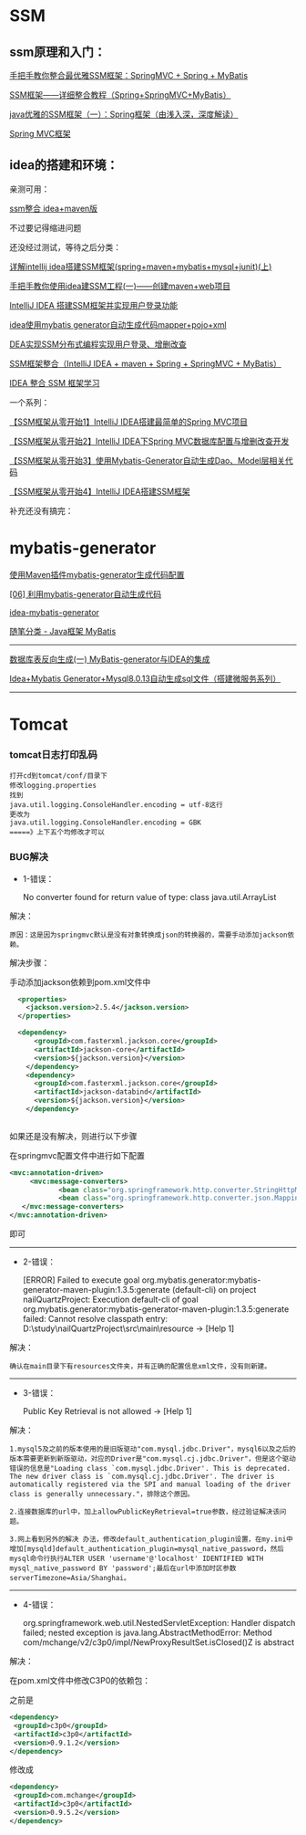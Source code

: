 # SSM

## ssm原理和入门：
 
[手把手教你整合最优雅SSM框架：SpringMVC + Spring + MyBatis](https://blog.csdn.net/qq598535550/article/details/51703190)
 
[SSM框架——详细整合教程（Spring+SpringMVC+MyBatis）](https://www.cnblogs.com/zyw-205520/p/4771253.html)

[java优雅的SSM框架（一）：Spring框架（由浅入深，深度解读）](https://baijiahao.baidu.com/s?id=1623472794079496219&wfr=spider&for=pc)

[Spring MVC框架](https://www.cnblogs.com/jxtx92/p/8022154.html)

## idea的搭建和环境：

亲测可用：

[ssm整合 idea+maven版](https://www.cnblogs.com/lflying/p/10997473.html)
 
 不过要记得缩进问题
 
还没经过测试，等待之后分类：

 [详解intellij idea搭建SSM框架(spring+maven+mybatis+mysql+junit)(上)](https://www.cnblogs.com/toutou/p/ssm_spring.html)
 
 [手把手教你使用idea建SSM工程(一)——创建maven+web项目](https://blog.csdn.net/daxia_2016/article/details/81265282)
 
 [IntelliJ IDEA 搭建SSM框架并实现用户登录功能](https://www.javazhiyin.com/40095.html)
 
 [idea使用mybatis generator自动生成代码mapper+pojo+xml](https://blog.csdn.net/i168wintop/article/details/94972991)
 
 [DEA实现SSM分布式编程实现用户登录、增删改查](https://blog.csdn.net/Franks_Wan/article/details/94432149)
  
 [SSM框架整合（IntelliJ IDEA + maven + Spring + SpringMVC + MyBatis）](https://blog.csdn.net/GallenZhang/article/details/51932152)
 
 [IDEA 整合 SSM 框架学习](https://www.cnblogs.com/wmyskxz/p/8916365.html)
 
 一个系列：
 
 [【SSM框架从零开始1】IntelliJ IDEA搭建最简单的Spring MVC项目](https://www.jianshu.com/p/23e58ca14f1c)
 
 [【SSM框架从零开始2】IntelliJ IDEA下Spring MVC数据库配置与增删改查开发](https://www.jianshu.com/p/61d16f8ad23a)
 
 [【SSM框架从零开始3】使用Mybatis-Generator自动生成Dao、Model层相关代码](https://www.jianshu.com/p/ad8fb997e4c8)
 
 [【SSM框架从零开始4】IntelliJ IDEA搭建SSM框架](https://www.jianshu.com/p/c01f0f499715?utm_campaign=haruki&utm_content=note&utm_medium=reader_share&utm_source=weixin)
 
 补充还没有搞完：
 
 # mybatis-generator
 
 [使用Maven插件mybatis-generator生成代码配置](https://www.jianshu.com/p/310c299846fc)
 
 [[06] 利用mybatis-generator自动生成代码](https://www.cnblogs.com/deng-cc/p/9340748.html)
 
 [idea-mybatis-generator](http://plugins.jetbrains.com/plugin/10196-idea-mybatis-generator)
 
 [随笔分类 - Java框架 MyBatis](https://www.cnblogs.com/deng-cc/category/1256755.html)
 
 ----
 [数据库表反向生成(一) MyBatis-generator与IDEA的集成](https://www.cnblogs.com/kangoroo/p/7495873.html)
 
 [Idea+Mybatis Generator+Mysql8.0.13自动生成sql文件（搭建微服务系列）](https://blog.csdn.net/duck0730/article/details/83790228)
 
 ----
 
 # Tomcat 
 
 ### tomcat日志打印乱码 
    打开cd到tomcat/conf/目录下
    修改logging.properties
    找到
    java.util.logging.ConsoleHandler.encoding = utf-8这行
    更改为
    java.util.logging.ConsoleHandler.encoding = GBK
    =====》上下五个均修改才可以
    
 ### BUG解决
 
 * 1-错误：
    
    
    No converter found for return value of type: class java.util.ArrayList
     
 解决：
 
    原因：这是因为springmvc默认是没有对象转换成json的转换器的，需要手动添加jackson依赖。
    
    
 解决步骤：
　　　　

   手动添加jackson依赖到pom.xml文件中
    
```xml
  <properties>
    <jackson.version>2.5.4</jackson.version>
  </properties> 

  <dependency>
      <groupId>com.fasterxml.jackson.core</groupId>
      <artifactId>jackson-core</artifactId>
      <version>${jackson.version}</version>
    </dependency>
    <dependency>
      <groupId>com.fasterxml.jackson.core</groupId>
      <artifactId>jackson-databind</artifactId>
      <version>${jackson.version}</version>
    </dependency>
    
```
如果还是没有解决，则进行以下步骤


在springmvc配置文件中进行如下配置
```xml
<mvc:annotation-driven>
     <mvc:message-converters>
            <bean class="org.springframework.http.converter.StringHttpMessageConverter"/>
            <bean class="org.springframework.http.converter.json.MappingJackson2HttpMessageConverter"/>
   </mvc:message-converters>
</mvc:annotation-driven>
```
即可


----
 
 
* 2-错误：
    
    
     [ERROR] Failed to execute goal org.mybatis.generator:mybatis-generator-maven-plugin:1.3.5:generate (default-cli) on project nailQuartzProject: Execution default-cli of goal org.mybatis.generator:mybatis-generator-maven-plugin:1.3.5:generate failed: Cannot resolve classpath entry: D:\study\nailQuartzProject\src\main\resource -> [Help 1]

     
 解决：
 
    确认在main目录下有resources文件夹，并有正确的配置信息xml文件，没有则新建。
    
 ----

* 3-错误：
    
    
     Public Key Retrieval is not allowed -> [Help 1]
     
 解决：
 
    1.mysql5及之前的版本使用的是旧版驱动"com.mysql.jdbc.Driver"，mysql6以及之后的版本需要更新到新版驱动，对应的Driver是"com.mysql.cj.jdbc.Driver"，但是这个驱动错误的信息是"Loading class `com.mysql.jdbc.Driver'. This is deprecated. The new driver class is `com.mysql.cj.jdbc.Driver'. The driver is automatically registered via the SPI and manual loading of the driver class is generally unnecessary."，排除这个原因。

    2.连接数据库的url中，加上allowPublicKeyRetrieval=true参数，经过验证解决该问题。

    3.网上看到另外的解决 办法，修改default_authentication_plugin设置，在my.ini中增加[mysqld]default_authentication_plugin=mysql_native_password，然后mysql命令行执行ALTER USER 'username'@'localhost' IDENTIFIED WITH mysql_native_password BY 'password';最后在url中添加时区参数serverTimezone=Asia/Shanghai。
    
    
  ----
    
 * 4-错误：
    
    
     org.springframework.web.util.NestedServletException: Handler dispatch failed; nested exception is java.lang.AbstractMethodError: Method com/mchange/v2/c3p0/impl/NewProxyResultSet.isClosed()Z is abstract

     
 解决：
 
   在pom.xml文件中修改C3P0的依赖包：
   
   之前是
   ```xml
   <dependency>
	<groupId>c3p0</groupId>
	<artifactId>c3p0</artifactId>
	<version>0.9.1.2</version>
</dependency> 
```
   修改成
   ```xml
<dependency>
	<groupId>com.mchange</groupId>
	<artifactId>c3p0</artifactId>
	<version>0.9.5.2</version>
</dependency>
```